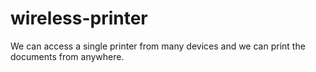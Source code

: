 # wireless-printer
We can access a single printer from many devices and we can print the documents from anywhere.
